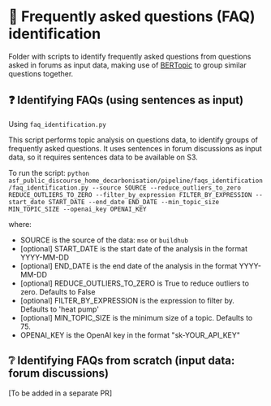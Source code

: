 # 🤔 Frequently asked questions (FAQ) identification

Folder with scripts to identify frequently asked questions from questions asked in forums as input data, making use of [BERTopic](https://maartengr.github.io/BERTopic/index.html) to group similar questions together.

## ❓ Identifying FAQs (using sentences as input)

Using `faq_identification.py`

This script performs topic analysis on questions data, to identify groups of frequently asked questions.
It uses sentences in forum discussions as input data, so it requires sentences data to be available on S3.

To run the script:
`python asf_public_discourse_home_decarbonisation/pipeline/faqs_identification/faq_identification.py --source SOURCE --reduce_outliers_to_zero REDUCE_OUTLIERS_TO_ZERO --filter_by_expression FILTER_BY_EXPRESSION --start_date START_DATE --end_date END_DATE --min_topic_size MIN_TOPIC_SIZE --openai_key OPENAI_KEY`

where:

- SOURCE is the source of the data: `mse` or `buildhub`
- [optional] START_DATE is the start date of the analysis in the format YYYY-MM-DD
- [optional] END_DATE is the end date of the analysis in the format YYYY-MM-DD
- [optional] REDUCE_OUTLIERS_TO_ZERO is True to reduce outliers to zero. Defaults to False
- [optional] FILTER_BY_EXPRESSION is the expression to filter by. Defaults to 'heat pump'
- [optional] MIN_TOPIC_SIZE is the minimum size of a topic. Defaults to 75.
- OPENAI_KEY is the OpenAI key in the format "sk-YOUR_API_KEY"

## ❔ Identifying FAQs from scratch (input data: forum discussions)

[To be added in a separate PR]
